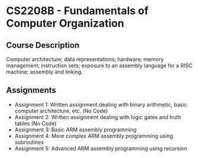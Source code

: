 # CS2208B - Fundamentals of Computer Organization

## Course Description
Computer architecture; data representations; hardware; memory management; instruction sets; exposure to an assembly language for a RISC machine; assembly and linking.

## Assignments
- Assignment 1: Written assignment dealing with binary arithmetic, basic computer architecture, etc. (No Code)
- Assignment 2: Written assignment dealing with logic gates and truth tables (No Code)
- Assignment 3: Basic ARM assembly programming
- Assignment 4: More complex ARM assembly programming using subroutines
- Assignment 5: Advanced ARM assembly programming using recursion